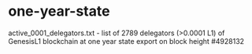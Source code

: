 # one-year-state
active_0001_delegators.txt - list of 2789 delegators (>0.0001 L1) of GenesisL1 blockchain at one year state export on block height #4928132
